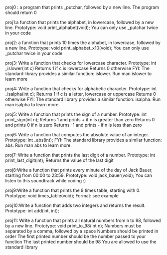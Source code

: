 proj0 : a program that prints _putchar, followed by a new line.
The program should return 0

proj1:a function that prints the alphabet, in lowercase, followed by a new line.
Prototype: void print_alphabet(void);
You can only use _putchar twice in your code

proj2: a function that prints 10 times the alphabet, in lowercase, followed by a new line.
Prototype: void print_alphabet_x10(void);
You can only use _putchar twice in your code

proj3: Write a function that checks for lowercase character.
Prototype: int _islower(int c)
Returns 1 if c is lowercase
Returns 0 otherwise
FYI: The standard library provides a similar function: islower. Run man islower to learn more

proj4: Write a function that checks for alphabetic character.
Prototype: int _isalpha(int c);
Returns 1 if c is a letter, lowercase or uppercase
Returns 0 otherwise
FYI: The standard library provides a similar function: isalpha. Run man isalpha to learn more.

proj5: Write a function that prints the sign of a number.
Prototype: int print_sign(int n);
Returns 1 and prints + if n is greater than zero
Returns 0 and prints 0 if n is zero
Returns -1 and prints - if n is less than zero

proj6: Write a function that computes the absolute value of an integer.
Prototype: int _abs(int);
FYI: The standard library provides a similar function: abs. Run man abs to learn more.

proj7: Write a function that prints the last digit of a number.
Prototype: int print_last_digit(int);
Returns the value of the last digit

proj8:Write a function that prints every minute of the day of Jack Bauer, starting from 00:00 to 23:59.
Prototype: void jack_bauer(void);
You can listen to this soundtrack while coding :)

proj9:Write a function that prints the 9 times table, starting with 0.
Prototype: void times_table(void);
Format: see example

proj10:Write a function that adds two integers and returns the result.
Prototype: int add(int, int);

proj11: Write a function that prints all natural numbers from n to 98, followed by a new line.
Prototype: void print_to_98(int n);
Numbers must be separated by a comma, followed by a space
Numbers should be printed in order
The first printed number should be the number passed to your function
The last printed number should be 98
You are allowed to use the standard library
